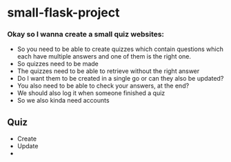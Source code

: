 # small-flask-project



### Okay so I wanna create a small quiz websites: 
- So you need to be able to create quizzes which contain questions which each have multiple answers and one of them is the right one. 
- So quizzes need to be made
- The quizzes need to be able to retrieve without the right answer
- Do I want them to be created in a single go or can they also be updated? 
- You also need to be able to check your answers, at the end?
- We should also log it when someone finished a quiz
- So we also kinda need accounts



## Quiz

- Create
- Update
- 